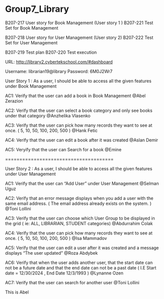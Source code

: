 # Group7_Library


B207-217 User story for Book Management (User story 1 )
B207-221 Test Set for Book Management

B207-218 User story for User Management (User story 2)
B207-222 Test Set for User Management

B207-219 Test plan
B207-220 Test execution


URL: http://library2.cybertekschool.com/#dashboard

Username: librarian19@library
Password: 6M0J2Wr7

User Story 1 : 
As a user, I should be able to access all the given features 	under Book Management

AC1: Verify that the user can add a book in Book Management
@Abel Zerazion

AC2: Verify that the user can select a book category and only see books under that category
@Anzhelika Vlasenko

AC3: Verify that the user can pick how many records they want to see at once. ( 5, 10, 50, 100, 200, 500 )
@Hank Fetic

AC4: Verify that the user can edit a book after it was created
@Aslan Demir

AC5: Veryify that the user can Search for a book
@Emine


======================================

User Story 2 :
As a user, I should be able to access all the given features under User Management

AC1: Verify that the user can “Add User” under User Management
@Selman Uguz

AC2: Verify that an error message displays when you add a user with the same email address. ( The email address already exists on the system. ) 
@Toni Lollini

AC3: Verify that the user can choose which User Group to be displayed in the grid ( ie: ALL, LIBRARIAN, STUDENT categories)
@Abdurrahim Colak

AC4: Verify that the user can pick how many records they want to see at once. ( 5, 10, 50, 100, 200, 500 )
@Isa Mammadov

AC5: Verify that the user can edit a user after it was created and a message displays “The user updated”
@Roza Abdybek

AC6: Verify that when the user adds another user, that the start date can not be a future date and that the end date can not be a past date
( I.E Start date = 12/30/2024 , End Date 12/3/1993 )
@Lynanne Ozen

AC7: Verify that the user can search for another user
@Toni Lollini


This is Abel
